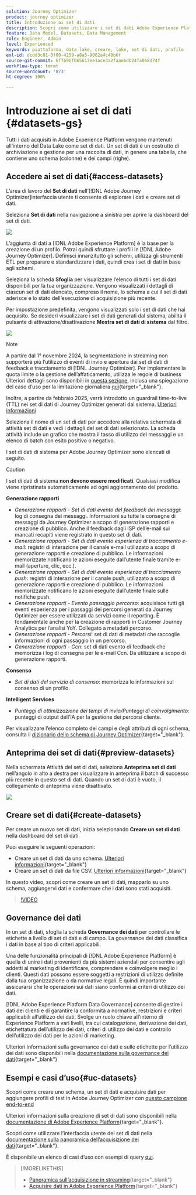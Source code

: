 ```yaml
---
solution: Journey Optimizer
product: journey optimizer
title: Introduzione ai set di dati
description: Scopri come utilizzare i set di dati Adobe Experience Platform in Adobe Journey Optimizer
feature: Data Model, Datasets, Data Management
role: Engineer, Admin
level: Experienced
keywords: piattaforma, data lake, creare, lake, set di dati, profilo
exl-id: dcdd3c81-0f00-4259-a8a5-9062a4c40b6f
source-git-commit: 6f7b9bfb65617ee1ace3a2faaebdb24fa068d74f
workflow-type: tm+mt
source-wordcount: '873'
ht-degree: 100%

---
```


# Introduzione ai set di dati {#datasets-gs}

Tutti i dati acquisiti in Adobe Experience Platform vengono mantenuti all’interno del Data Lake come set di dati. Un set di dati è un costrutto di archiviazione e gestione per una raccolta di dati, in genere una tabella, che contiene uno schema (colonne) e dei campi (righe).

## Accedere ai set di dati{#access-datasets}

L’area di lavoro del **Set di dati** nell’[!DNL Adobe Journey Optimizer]interfaccia utente ti consente di esplorare i dati e creare set di dati.

Seleziona **Set di dati** nella navigazione a sinistra per aprire la dashboard del set di dati.

![](assets/datasets-home.png)

L’aggiunta di dati a [!DNL Adobe Experience Platform] è la base per la creazione di un profilo. Potrai quindi sfruttare i profili in [!DNL Adobe Journey Optimizer]. Definisci innanzitutto gli schemi, utilizza gli strumenti ETL per preparare e standardizzare i dati, quindi crea i set di dati in base agli schemi.

Seleziona la scheda **Sfoglia** per visualizzare l’elenco di tutti i set di dati disponibili per la tua organizzazione. Vengono visualizzati i dettagli di ciascun set di dati elencato, compreso il nome, lo schema a cui il set di dati aderisce e lo stato dell’esecuzione di acquisizione più recente.

Per impostazione predefinita, vengono visualizzati solo i set di dati che hai acquisito. Se desideri visualizzare i set di dati generati dal sistema, abilita il pulsante di attivazione/disattivazione **Mostra set di dati di sistema** dal filtro.

![](assets/ajo-system-datasets.png)

>[!NOTE]
>
>A partire dal 1° novembre 2024, la segmentazione in streaming non supporterà più l’utilizzo di eventi di invio e apertura dai set di dati di feedback e tracciamento di [!DNL Journey Optimizer]. Per implementare la quota limite o la gestione dell’affaticamento, utilizza le regole di business Ulteriori dettagli sono disponibili in [questa sezione](../conflict-prioritization/rule-sets.md), inclusa una spiegazione del caso d’uso per la limitazione giornaliera [qui](https://experienceleaguecommunities.adobe.com/t5/journey-optimizer-blogs/elevate-customer-experience-with-daily-frequency-capping-in-ajo/ba-p/761510){target="_blank"}.
>
>Inoltre, a partire da febbraio 2025, verrà introdotto un guardrail time-to-live (TTL) nei set di dati di Journey Optimizer generati dal sistema. [Ulteriori informazioni](datasets-ttl.md)

Seleziona il nome di un set di dati per accedere alla relativa schermata di attività set di dati e vedi i dettagli del set di dati selezionato. La scheda attività include un grafico che mostra il tasso di utilizzo dei messaggi e un elenco di batch con esito positivo o negativo.

I set di dati di sistema per Adobe Journey Optimizer sono elencati di seguito.

>[!CAUTION]
>
> I set di dati di sistema **non devono essere modificati**. Qualsiasi modifica viene ripristinata automaticamente ad ogni aggiornamento del prodotto.

**Generazione rapporti**

* _Generazione rapporti - Set di dati evento del feedback dei messaggi_: log di consegna dei messaggi. Informazioni su tutte le consegne di messaggi da Journey Optimizer a scopo di generazione rapporti e creazione di pubblico. Anche il feedback dagli ISP dell’e-mail sui mancati recapiti viene registrato in questo set di dati.
* _Generazione rapporti - Set di dati evento esperienza di tracciamento e-mail_: registri di interazione per il canale e-mail utilizzato a scopo di generazione rapporti e creazione di pubblico. Le informazioni memorizzate notificano le azioni eseguite dall’utente finale tramite e-mail (aperture, clic, ecc.).
* _Generazione rapporti - Set di dati evento esperienza di tracciamento push_: registri di interazione per il canale push, utilizzato a scopo di generazione rapporti e creazione di pubblico. Le informazioni memorizzate notificano le azioni eseguite dall’utente finale sulle notifiche push.
* _Generazione rapporti - Evento passaggio percorso_: acquisisce tutti gli eventi esperienza per i passaggi dei percorsi generati da Journey Optimizer per essere utilizzati da servizi come il reporting. È fondamentale anche per la creazione di rapporti in Customer Journey Analytics per l’analisi YoY. Collegato a metadati percorso.
* _Generazione rapporti - Percorsi_: set di dati di metadati che raccoglie informazioni di ogni passaggio in un percorso.
* _Generazione rapporti - Ccn_: set di dati evento di feedback che memorizza i log di consegna per le e-mail Ccn. Da utilizzare a scopo di generazione rapporti.

**Consenso**

* _Set di dati del servizio di consenso_: memorizza le informazioni sul consenso di un profilo.

**Intelligent Services**

* _Punteggi di ottimizzazione dei tempi di invio/Punteggi di coinvolgimento_: punteggi di output dell’IA per la gestione dei percorsi cliente.

Per visualizzare l’elenco completo dei campi e degli attributi di ogni schema, consulta il [dizionario dello schema di Journey Optimizer](https://experienceleague.adobe.com/tools/ajo-schemas/schema-dictionary.html?lang=it){target="_blank"}.

## Anteprima dei set di dati{#preview-datasets}

Nella schermata Attività del set di dati, seleziona **Anteprima set di dati** nell’angolo in alto a destra per visualizzare in anteprima il batch di successo più recente in questo set di dati. Quando un set di dati è vuoto, il collegamento di anteprima viene disattivato.

![](assets/dataset-preview.png)

## Creare set di dati{#create-datasets}

Per creare un nuovo set di dati, inizia selezionando **Creare un set di dati** nella dashboard del set di dati.

Puoi eseguire le seguenti operazioni:

* Creare un set di dati da uno schema. [Ulteriori informazioni](https://experienceleague.adobe.com/docs/experience-platform/catalog/datasets/user-guide.html?lang=it#schema){target="_blank"}
* Creare un set di dati da file CSV. [Ulteriori informazioni](https://experienceleague.adobe.com/docs/experience-platform/ingestion/tutorials/map-a-csv-file.html?lang=it){target="_blank"}

In questo video, scopri come creare un set di dati, mapparlo su uno schema, aggiungervi dati e confermare che i dati sono stati acquisiti.

>[!VIDEO](https://video.tv.adobe.com/v/334293?quality=12)

## Governance dei dati

In un set di dati, sfoglia la scheda **Governance dei dati** per controllare le etichette a livello di set di dati e di campo. La governance dei dati classifica i dati in base al tipo di criteri applicabili.

Una delle funzionalità principali di [!DNL Adobe Experience Platform] è quella di unire i dati provenienti da più sistemi aziendali per consentire agli addetti al marketing di identificare, comprendere e coinvolgere meglio i clienti. Questi dati possono essere soggetti a restrizioni di utilizzo definite dalla tua organizzazione o da normative legali. È quindi importante assicurarsi che le operazioni sui dati siano conformi ai criteri di utilizzo dei dati.

[!DNL Adobe Experience Platform Data Governance] consente di gestire i dati dei clienti e di garantire la conformità a normative, restrizioni e criteri applicabili all’utilizzo dei dati. Svolge un ruolo chiave all’interno di Experience Platform a vari livelli, tra cui catalogazione, derivazione dei dati, etichettatura dell’utilizzo dei dati, criteri di utilizzo dei dati e controllo dell’utilizzo dei dati per le azioni di marketing.

Ulteriori informazioni sulla governance dei dati e sulle etichette per l’utilizzo dei dati sono disponibili nella [documentazione sulla governance dei dati](https://experienceleague.adobe.com/docs/experience-platform/data-governance/labels/user-guide.html?lang=it){target="_blank"}

## Esempi e casi d’uso{#uc-datasets}

Scopri come creare uno schema, un set di dati e acquisire dati per aggiungere profili di test in Adobe Journey Optimizer con [questo campione end-to-end](../audience/creating-test-profiles.md)

Ulteriori informazioni sulla creazione di set di dati sono disponibili nella [documentazione di Adobe Experience Platform](https://experienceleague.adobe.com/docs/experience-platform/catalog/datasets/overview.html?lang=it){target="_blank"}.

Scopri come utilizzare l’interfaccia utente dei set di dati nella [documentazione sulla panoramica dell’acquisizione dei dati](https://experienceleague.adobe.com/docs/experience-platform/ingestion/home.html?lang=it){target="_blank"}.

È disponibile un elenco di casi d’uso con esempi di query [qui](../data/datasets-query-examples.md).

>[!MORELIKETHIS]
>
>* [Panoramica sull’acquisizione in streaming](https://experienceleague.adobe.com/docs/experience-platform/ingestion/streaming/overview.html?lang=it){target="_blank"}
>* [Acquisire dati in Adobe Experience Platform](https://experienceleague.adobe.com/docs/experience-platform/ingestion/tutorials/ingest-batch-data.html?lang=it){target="_blank"}
